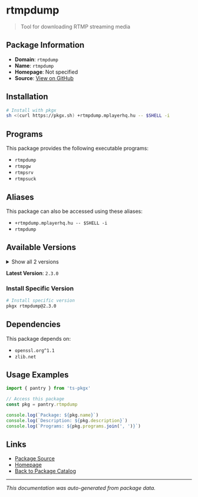 # rtmpdump

> Tool for downloading RTMP streaming media

## Package Information

- **Domain**: `rtmpdump`
- **Name**: `rtmpdump`
- **Homepage**: Not specified
- **Source**: [View on GitHub](https://github.com/pkgxdev/pantry/tree/main/projects/rtmpdump.mplayerhq.hu/package.yml)

## Installation

```bash
# Install with pkgx
sh <(curl https://pkgx.sh) +rtmpdump.mplayerhq.hu -- $SHELL -i
```

## Programs

This package provides the following executable programs:

- `rtmpdump`
- `rtmpgw`
- `rtmpsrv`
- `rtmpsuck`

## Aliases

This package can also be accessed using these aliases:

- `+rtmpdump.mplayerhq.hu -- $SHELL -i`
- `rtmpdump`

## Available Versions

<details>
<summary>Show all 2 versions</summary>

- `2.3.0`, `2.3.0`

</details>

**Latest Version**: `2.3.0`

### Install Specific Version

```bash
# Install specific version
pkgx rtmpdump@2.3.0
```

## Dependencies

This package depends on:

- `openssl.org^1.1`
- `zlib.net`

## Usage Examples

```typescript
import { pantry } from 'ts-pkgx'

// Access this package
const pkg = pantry.rtmpdump

console.log(`Package: ${pkg.name}`)
console.log(`Description: ${pkg.description}`)
console.log(`Programs: ${pkg.programs.join(', ')}`)
```

## Links

- [Package Source](https://github.com/pkgxdev/pantry/tree/main/projects/rtmpdump.mplayerhq.hu/package.yml)
- [Homepage](#)
- [Back to Package Catalog](../package-catalog.md)

---

*This documentation was auto-generated from package data.*
